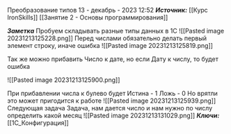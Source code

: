 
Преобразование типов
 13 - декабрь - 2023  12:52 
***Источник:***  [[Курс IronSkills]] [[Занятие 2 - Основы программирования]]

***Заметка*** 
Пробуем складывать разные типы данных в 1С
![[Pasted image 20231213125228.png]]
Перед числами обязательно делать первый элемент строку, иначе ошибка
![[Pasted image 20231213125819.png]]

Так же можно прибавить Число к дате, но если Дату к числу, то будет ошибка

![[Pasted image 20231213125900.png]]

При прибавлении числа к булево будет 
Истина - 1 
Ложь - 0
Но врятли это может пригодится к работе
![[Pasted image 20231213125939.png]]
Следующая задача
Задача, нам дается число и нам нужно по числу определить какой месяц 
![[Pasted image 20231213131029.png]]
***Ключи:*** [[1С_Конфигурация]]
